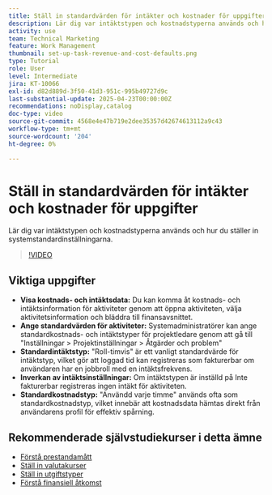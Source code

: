 ```yaml
---
title: Ställ in standardvärden för intäkter och kostnader för uppgifter
description: Lär dig var intäktstypen och kostnadstyperna används och hur du ställer in systemstandardinställningarna.
activity: use
team: Technical Marketing
feature: Work Management
thumbnail: set-up-task-revenue-and-cost-defaults.png
type: Tutorial
role: User
level: Intermediate
jira: KT-10066
exl-id: d82d889d-3f50-41d3-951c-995b49727d9c
last-substantial-update: 2025-04-23T00:00:00Z
recommendations: noDisplay,catalog
doc-type: video
source-git-commit: 4568e4e47b719e2dee35357d42674613112a9c43
workflow-type: tm+mt
source-wordcount: '204'
ht-degree: 0%

---
```



# Ställ in standardvärden för intäkter och kostnader för uppgifter

Lär dig var intäktstypen och kostnadstyperna används och hur du ställer in systemstandardinställningarna.

>[!VIDEO](https://video.tv.adobe.com/v/3457685/?quality=12&learn=on&enablevpops)

## Viktiga uppgifter

* **Visa kostnads- och intäktsdata:** Du kan komma åt kostnads- och intäktsinformation för aktiviteter genom att öppna aktiviteten, välja aktivitetsinformation och bläddra till finansavsnittet. &#x200B;
* **Ange standardvärden för aktiviteter:** Systemadministratörer kan ange standardkostnads- och intäktstyper för projektledare genom att gå till &quot;Inställningar > Projektinställningar > Åtgärder och problem&quot; &#x200B;
* **Standardintäktstyp:** &quot;Roll-timvis&quot; är ett vanligt standardvärde för intäktstyp, vilket gör att loggad tid kan registreras som fakturerbar om användaren har en jobbroll med en intäktsfrekvens. &#x200B;
* **Inverkan av intäktsinställningar:** Om intäktstypen är inställd på Inte fakturerbar registreras ingen intäkt för aktiviteten. &#x200B;
* **Standardkostnadstyp:** &quot;Användd varje timme&quot; används ofta som standardkostnadstyp, vilket innebär att kostnadsdata hämtas direkt från användarens profil för effektiv spårning. &#x200B;


## Rekommenderade självstudiekurser i detta ämne

* [Förstå prestandamått](/help/manage-work/project-finances/understand-performance-metrics.md)
* [Ställ in valutakurser](/help/manage-work/project-finances/set-up-exchange-rates.md)
* [Ställ in utgiftstyper](/help/manage-work/project-finances/set-up-expense-types.md)
* [Förstå finansiell åtkomst](/help/manage-work/project-finances/understand-financial-access.md)
